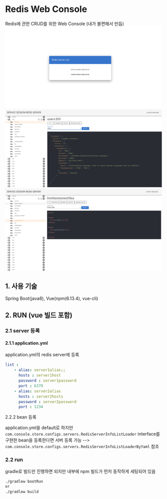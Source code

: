 # Redis Web Console
Redis에 관한 CRUD를 위한 Web Console (내가 불편해서 만듬)
![comparison-angular-react-vuejs](screenshot/index.png)
![comparison-angular-react-vuejs](screenshot/jsonview.png)
![comparison-angular-react-vuejs](screenshot/htmlview.png)


## 1. 사용 기술
Spring Boot(java8), Vue(npm(6.13.4), vue-cli)



## 2. RUN (vue 빌드 포함)
### 2.1 server 등록
#### 2.1.1 application.yml
application.yml의 redis server에 등록
```yaml
list :
    - alias: server1alias¡¡
      hosts : server1host
      password : server1password
      port : 6379
    - alias: server2alias
      hosts : server2hosts
      password : server2password
      port : 1234
```
2.2.2 bean 등록

application.yml을 default로 하지만 `com.console.store.configs.servers.RedisServerInfoListLoader` interface를 구현한 bean을 등록한다면 서버 등록 가능
--> `com.console.store.configs.servers.RedisServerInfoListLoaderByYaml` 참조

### 2.2 run
gradle로 빌드만 진행하면 되지만 내부에 npm 빌드가 먼저 동작하게 세팅되어 있음
```bash
./gradlew bootRun
or 
./gradlew build
```

